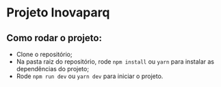 # Projeto Inovaparq

## Como rodar o projeto:

- Clone o repositório;
- Na pasta raiz do repositório, rode `npm install` ou `yarn` para instalar as dependências do projeto;
- Rode `npm run dev` ou `yarn dev` para iniciar o projeto.
